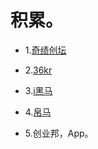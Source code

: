 # 积累。

- 1.[奇绩创坛](https://www.miracleplus.com/about/)

- 2.[36kr](https://36kr.com/)

- 3.[i黑马](https://www.iheima.com/)

- 4.[帛马](http://boomar.cn/)

- 5.创业邦，App。
